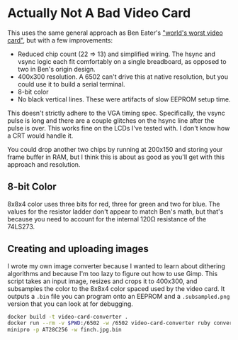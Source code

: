 # Actually Not A Bad Video Card

This uses the same general approach as Ben Eater's ["world's worst
video card"](https://eater.net/vga), but with a few improvements:

  * Reduced chip count (22 => 13) and simplified wiring.  The hsync
    and vsync logic each fit comfortably on a single breadboard, as
    opposed to two in Ben's origin design.
  * 400x300 resolution.  A 6502 can't drive this at native resolution,
    but you could use it to build a serial terminal.
  * 8-bit color
  * No black vertical lines.  These were artifacts of slow EEPROM
    setup time.

This doesn't strictly adhere to the VGA timing spec.  Specifically,
the vsync pulse is long and there are a couple glitches on the hsync
line after the pulse is over.  This works fine on the LCDs I've tested
with.  I don't know how a CRT would handle it.

You could drop another two chips by running at 200x150 and storing
your frame buffer in RAM, but I think this is about as good as you'll
get with this approach and resolution.

## 8-bit Color

8x8x4 color uses three bits for red, three for green and two for blue.
The values for the resistor ladder don't appear to match Ben's math,
but that's because you need to account for the internal 120Ω
resistance of the 74LS273.

## Creating and uploading images

I wrote my own image converter because I wanted to learn about
dithering algorithms and because I'm too lazy to figure out how to use
Gimp.  This script takes an input image, resizes and crops it to
400x300, and subsamples the color to the 8x8x4 color spaced used by
the video card.  It outputs a `.bin` file you can program onto an
EEPROM and a `.subsampled.png` version that you can look at for
debugging.

```bash
docker build -t video-card-converter .
docker run --rm -v $PWD:/6502 -w /6502 video-card-converter ruby convert.rb finch.jpg
minipro -p AT28C256 -w finch.jpg.bin
```
